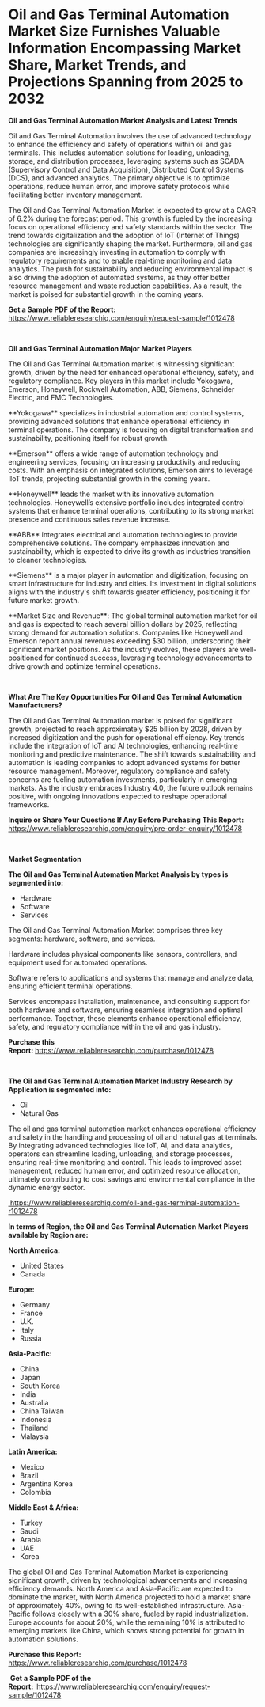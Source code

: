 <p><h1>Oil and Gas Terminal Automation Market Size Furnishes Valuable Information Encompassing Market Share, Market Trends, and Projections Spanning from 2025 to 2032</h1></p><p><strong>Oil and Gas Terminal Automation Market Analysis and Latest Trends</strong></p>
<p><p>Oil and Gas Terminal Automation involves the use of advanced technology to enhance the efficiency and safety of operations within oil and gas terminals. This includes automation solutions for loading, unloading, storage, and distribution processes, leveraging systems such as SCADA (Supervisory Control and Data Acquisition), Distributed Control Systems (DCS), and advanced analytics. The primary objective is to optimize operations, reduce human error, and improve safety protocols while facilitating better inventory management.</p><p>The Oil and Gas Terminal Automation Market is expected to grow at a CAGR of 6.2% during the forecast period. This growth is fueled by the increasing focus on operational efficiency and safety standards within the sector. The trend towards digitalization and the adoption of IoT (Internet of Things) technologies are significantly shaping the market. Furthermore, oil and gas companies are increasingly investing in automation to comply with regulatory requirements and to enable real-time monitoring and data analytics. The push for sustainability and reducing environmental impact is also driving the adoption of automated systems, as they offer better resource management and waste reduction capabilities. As a result, the market is poised for substantial growth in the coming years.</p></p>
<p><strong>Get a Sample PDF of the Report:&nbsp;</strong> <a href="https://www.reliableresearchiq.com/enquiry/request-sample/1012478?utm_campaign=3008&utm_medium=2&utm_source=Github&utm_content=ia&utm_term=16042025&utm_id=oil-and-gas-terminal-automation">https://www.reliableresearchiq.com/enquiry/request-sample/1012478</a></p>
<p>&nbsp;</p>
<p><strong>Oil and Gas Terminal Automation Major Market Players</strong></p>
<p><p>The Oil and Gas Terminal Automation market is witnessing significant growth, driven by the need for enhanced operational efficiency, safety, and regulatory compliance. Key players in this market include Yokogawa, Emerson, Honeywell, Rockwell Automation, ABB, Siemens, Schneider Electric, and FMC Technologies.</p><p>**Yokogawa** specializes in industrial automation and control systems, providing advanced solutions that enhance operational efficiency in terminal operations. The company is focusing on digital transformation and sustainability, positioning itself for robust growth.</p><p>**Emerson** offers a wide range of automation technology and engineering services, focusing on increasing productivity and reducing costs. With an emphasis on integrated solutions, Emerson aims to leverage IIoT trends, projecting substantial growth in the coming years.</p><p>**Honeywell** leads the market with its innovative automation technologies. Honeywell’s extensive portfolio includes integrated control systems that enhance terminal operations, contributing to its strong market presence and continuous sales revenue increase.</p><p>**ABB** integrates electrical and automation technologies to provide comprehensive solutions. The company emphasizes innovation and sustainability, which is expected to drive its growth as industries transition to cleaner technologies.</p><p>**Siemens** is a major player in automation and digitization, focusing on smart infrastructure for industry and cities. Its investment in digital solutions aligns with the industry's shift towards greater efficiency, positioning it for future market growth.</p><p>**Market Size and Revenue**: The global terminal automation market for oil and gas is expected to reach several billion dollars by 2025, reflecting strong demand for automation solutions. Companies like Honeywell and Emerson report annual revenues exceeding $30 billion, underscoring their significant market positions. As the industry evolves, these players are well-positioned for continued success, leveraging technology advancements to drive growth and optimize terminal operations.</p></p>
<p>&nbsp;</p>
<p><strong>What Are The Key Opportunities For Oil and Gas Terminal Automation Manufacturers?</strong></p>
<p><p>The Oil and Gas Terminal Automation market is poised for significant growth, projected to reach approximately $25 billion by 2028, driven by increased digitization and the push for operational efficiency. Key trends include the integration of IoT and AI technologies, enhancing real-time monitoring and predictive maintenance. The shift towards sustainability and automation is leading companies to adopt advanced systems for better resource management. Moreover, regulatory compliance and safety concerns are fueling automation investments, particularly in emerging markets. As the industry embraces Industry 4.0, the future outlook remains positive, with ongoing innovations expected to reshape operational frameworks.</p></p>
<p><strong>Inquire or Share Your Questions If Any Before Purchasing This Report:</strong> <a href="https://www.reliableresearchiq.com/enquiry/pre-order-enquiry/1012478?utm_campaign=3008&utm_medium=2&utm_source=Github&utm_content=ia&utm_term=16042025&utm_id=oil-and-gas-terminal-automation">https://www.reliableresearchiq.com/enquiry/pre-order-enquiry/1012478</a></p>
<p>&nbsp;</p>
<p><strong>Market Segmentation</strong></p>
<p><strong>The Oil and Gas Terminal Automation Market Analysis by types is segmented into:</strong></p>
<p><ul><li>Hardware</li><li>Software</li><li>Services</li></ul></p>
<p><p>The Oil and Gas Terminal Automation Market comprises three key segments: hardware, software, and services. </p><p>Hardware includes physical components like sensors, controllers, and equipment used for automated operations. </p><p>Software refers to applications and systems that manage and analyze data, ensuring efficient terminal operations. </p><p>Services encompass installation, maintenance, and consulting support for both hardware and software, ensuring seamless integration and optimal performance. Together, these elements enhance operational efficiency, safety, and regulatory compliance within the oil and gas industry.</p></p>
<p><strong>Purchase this Report:&nbsp;</strong><a href="https://www.reliableresearchiq.com/purchase/1012478?utm_campaign=3008&utm_medium=2&utm_source=Github&utm_content=ia&utm_term=16042025&utm_id=oil-and-gas-terminal-automation">https://www.reliableresearchiq.com/purchase/1012478</a></p>
<p>&nbsp;</p>
<p><strong>The Oil and Gas Terminal Automation Market Industry Research by Application is segmented into:</strong></p>
<p><ul><li>Oil</li><li>Natural Gas</li></ul></p>
<p><p>The oil and gas terminal automation market enhances operational efficiency and safety in the handling and processing of oil and natural gas at terminals. By integrating advanced technologies like IoT, AI, and data analytics, operators can streamline loading, unloading, and storage processes, ensuring real-time monitoring and control. This leads to improved asset management, reduced human error, and optimized resource allocation, ultimately contributing to cost savings and environmental compliance in the dynamic energy sector.</p></p>
<p><a href="https://www.reliableresearchiq.com/oil-and-gas-terminal-automation-r1012478?utm_campaign=3008&utm_medium=2&utm_source=Github&utm_content=ia&utm_term=16042025&utm_id=oil-and-gas-terminal-automation">&nbsp;https://www.reliableresearchiq.com/oil-and-gas-terminal-automation-r1012478</a></p>
<p><strong>In terms of Region, the Oil and Gas Terminal Automation Market Players available by Region are:</strong></p>
<p>
    <p> <strong> North America: </strong>
        <ul>
            <li>United States</li>
            <li>Canada</li>
        </ul>
        </p> 
    <p> <strong> Europe: </strong>
        <ul>
            <li>Germany</li>
            <li>France</li>
            <li>U.K.</li>
            <li>Italy</li>
            <li>Russia</li>
        </ul>
        </p> 
    <p> <strong> Asia-Pacific: </strong>
        <ul>
            <li>China</li>
            <li>Japan</li>
            <li>South Korea</li>
            <li>India</li>
            <li>Australia</li>
            <li>China Taiwan</li>
            <li>Indonesia</li>
            <li>Thailand</li>
            <li>Malaysia</li>
        </ul>
        </p> 
    <p> <strong> Latin America: </strong>
        <ul>
            <li>Mexico</li>
            <li>Brazil</li>
            <li>Argentina Korea</li>
            <li>Colombia</li>
        </ul>
        </p> 
    <p> <strong> Middle East & Africa: </strong>
        <ul>
            <li>Turkey</li>
            <li>Saudi</li>
            <li>Arabia</li>
            <li>UAE</li>
            <li>Korea</li>
        </ul>
    </p>
    </p>
<p><p>The global Oil and Gas Terminal Automation Market is experiencing significant growth, driven by technological advancements and increasing efficiency demands. North America and Asia-Pacific are expected to dominate the market, with North America projected to hold a market share of approximately 40%, owing to its well-established infrastructure. Asia-Pacific follows closely with a 30% share, fueled by rapid industrialization. Europe accounts for about 20%, while the remaining 10% is attributed to emerging markets like China, which shows strong potential for growth in automation solutions.</p></p>
<p><strong>Purchase this Report: </strong><a href="https://www.reliableresearchiq.com/purchase/1012478?utm_campaign=3008&utm_medium=2&utm_source=Github&utm_content=ia&utm_term=16042025&utm_id=oil-and-gas-terminal-automation">https://www.reliableresearchiq.com/purchase/1012478</a></p>
<p>&nbsp;<strong>Get a Sample PDF of the Report:&nbsp;&nbsp;</strong><a href="https://www.reliableresearchiq.com/enquiry/request-sample/1012478?utm_campaign=3008&utm_medium=2&utm_source=Github&utm_content=ia&utm_term=16042025&utm_id=oil-and-gas-terminal-automation">https://www.reliableresearchiq.com/enquiry/request-sample/1012478</a></p>
<p><strong></strong></p>
<p><p></p><p></p><p></p></p>